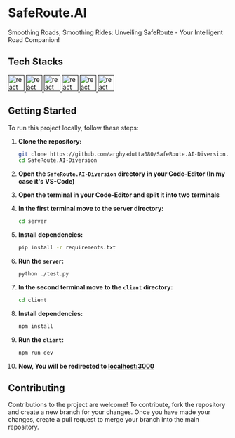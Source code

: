 # SafeRoute.AI

Smoothing Roads, Smoothing Rides: Unveiling SafeRoute - Your Intelligent Road Companion!

<!-- ## Features

- **User Authentication**: Users can sign in using their email and password.
- **Chatbot Interaction**: Users can ask any questions to the chatbot.
- **Chat History**: The chat history is stored, allowing users to view past interactions after Signing In.
- **Responsive Design**: The web app is fully responsive, providing a consistent experience across devices. -->

## Tech Stacks

<a href="" target="_blank" rel="noreferrer"> <img src="https://skillicons.dev/icons?i=typescript" alt="react" width="37" height="37"/> </a>
<a href="" target="_blank" rel="noreferrer"> <img src="https://skillicons.dev/icons?i=next" alt="react" width="37" height="37"/> </a>
<a href="" target="_blank" rel="noreferrer"> <img src="https://skillicons.dev/icons?i=flask" alt="react" width="37" height="37"/> </a>
<a href="" target="_blank" rel="noreferrer"> <img src="https://skillicons.dev/icons?i=mongodb" alt="react" width="37" height="37"/> </a>
<a href="" target="_blank" rel="noreferrer"> <img src="https://skillicons.dev/icons?i=yolo" alt="react" width="37" height="37"/> </a>
<a href="" target="_blank" rel="noreferrer"> <img src="https://skillicons.dev/icons?i=maps" alt="react" width="37" height="37"/> </a>


## Getting Started

To run this project locally, follow these steps:

1. **Clone the repository:**

    ```bash
    git clone https://github.com/arghyadutta080/SafeRoute.AI-Diversion.git
    cd SafeRoute.AI-Diversion
    ```
2. **Open the `SafeRoute.AI-Diversion` directory in your Code-Editor (In my case it's VS-Code)**

3. **Open the terminal in your Code-Editor and split it into two terminals**
   
3. **In the first terminal move to the server directory:**
   
    ```bash
    cd server
    ```
    
4. **Install dependencies:**
   
    ```bash
    pip install -r requirements.txt
    ```

6. **Run the `server`:**

    ```bash
    python ./test.py
    ```

5. **In the second terminal move to the `client` directory:**

    ```bash
    cd client
    ```

5. **Install dependencies:**

    ```bash
    npm install
    ```

5. **Run the `client`:**

    ```bash
    npm run dev
    ```

6. **Now, You will be redirected to [localhost:3000](http://localhost:3000)**


## Contributing

Contributions to the project are welcome! To contribute, fork the repository and create a new branch for your changes. Once you have made your changes, create a pull request to merge your branch into the main repository.

